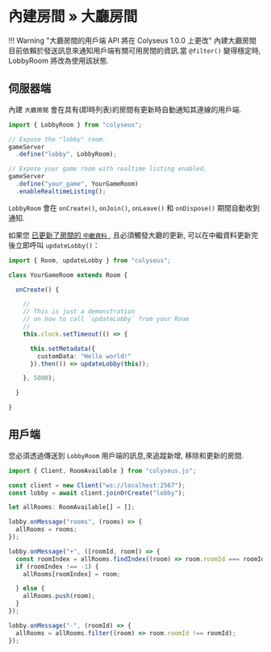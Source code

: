 # 內建房間 » 大廳房間

!!! Warning "大廳房間的用戶端 API 將在 Colyseus 1.0.0 上更改"
    內建大廳房間目前依賴於發送訊息來通知用戶端有關可用房間的資訊.當 `@filter()` 變得穩定時, LobbyRoom 將改為使用該狀態.

## 伺服器端

內建 `大廳房間` 會在具有(即時列表)的房間有更新時自動通知其連線的用戶端.

```typescript
import { LobbyRoom } from "colyseus";

// Expose the "lobby" room.
gameServer
  .define("lobby", LobbyRoom);

// Expose your game room with realtime listing enabled.
gameServer
  .define("your_game", YourGameRoom)
  .enableRealtimeListing();
```

`LobbyRoom` 會在 `onCreate()`, `onJoin()`, `onLeave()` 和 `onDispose()` 期間自動收到通知.

如果您 [已更新了房間的 `中繼資料` ](/server/room/#setmetadata-metadata) , 且必須觸發大廳的更新, 可以在中繼資料更新完後立即呼叫 `updateLobby()`：

```typescript
import { Room, updateLobby } from "colyseus";

class YourGameRoom extends Room {

  onCreate() {

    //
    // This is just a demonstration
    // on how to call `updateLobby` from your Room
    //
    this.clock.setTimeout(() => {

      this.setMetadata({
        customData: "Hello world!"
      }).then(() => updateLobby(this));

    }, 5000);

  }

}
```

## 用戶端

您必須透過傳送到 `LobbyRoom` 用戶端的訊息,來追蹤新增, 移除和更新的房間.

```typescript
import { Client, RoomAvailable } from "colyseus.js";

const client = new Client("ws://localhost:2567");
const lobby = await client.joinOrCreate("lobby");

let allRooms: RoomAvailable[] = [];

lobby.onMessage("rooms", (rooms) => {
  allRooms = rooms;
});

lobby.onMessage("+", ([roomId, room]) => {
  const roomIndex = allRooms.findIndex((room) => room.roomId === roomId);
  if (roomIndex !== -1) {
    allRooms[roomIndex] = room;

  } else {
    allRooms.push(room);
  }
});

lobby.onMessage("-", (roomId) => {
  allRooms = allRooms.filter((room) => room.roomId !== roomId);
});
```
